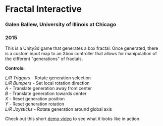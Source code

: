 # Fractal Interactive
### Galen Ballew, University of Illinois at Chicago
### 2015


This is a Unity3d game that generates a box fractal. Once generated, there is a
custom input map to an Xbox controller that allows for manipulation of the
different "generations" of fractals.

**Controls:**

*L/R Triggers -* Rotate generation selection  
*L/R Bumpers -* Set local rotation direction  
*A -*  Translate generation away from center  
*B -* Translate generation towards center  
*X -* Reset generation position  
*Y -* Reset generation rotation  
*L/R Joysticks -* Rotate generation around global axis  


Check out this short [demo video](https://www.youtube.com/watch?v=19sgSaJe0JM) to see what it looks like in action.       
